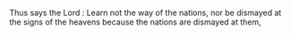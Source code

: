 Thus says the Lord : Learn not the way of the nations, nor be dismayed at the signs of the heavens because the nations are dismayed at them,
